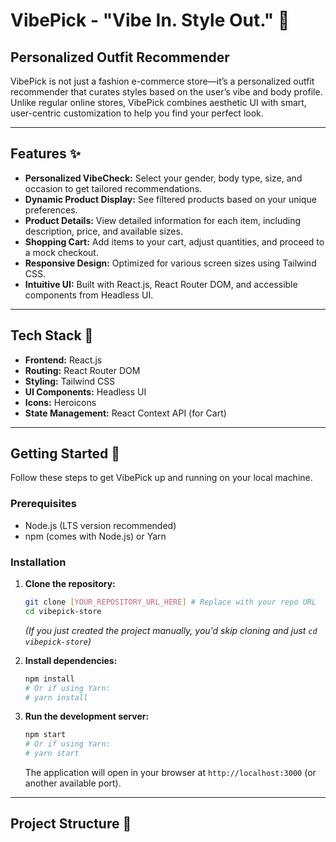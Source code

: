 # VibePick - "Vibe In. Style Out." 🌟

## Personalized Outfit Recommender

VibePick is not just a fashion e-commerce store—it’s a personalized outfit recommender that curates styles based on the user’s vibe and body profile. Unlike regular online stores, VibePick combines aesthetic UI with smart, user-centric customization to help you find your perfect look.

---

## Features ✨

* **Personalized VibeCheck:** Select your gender, body type, size, and occasion to get tailored recommendations.
* **Dynamic Product Display:** See filtered products based on your unique preferences.
* **Product Details:** View detailed information for each item, including description, price, and available sizes.
* **Shopping Cart:** Add items to your cart, adjust quantities, and proceed to a mock checkout.
* **Responsive Design:** Optimized for various screen sizes using Tailwind CSS.
* **Intuitive UI:** Built with React.js, React Router DOM, and accessible components from Headless UI.

---

## Tech Stack 🚀

* **Frontend:** React.js
* **Routing:** React Router DOM
* **Styling:** Tailwind CSS
* **UI Components:** Headless UI
* **Icons:** Heroicons
* **State Management:** React Context API (for Cart)

---

## Getting Started 🏁

Follow these steps to get VibePick up and running on your local machine.

### Prerequisites

* Node.js (LTS version recommended)
* npm (comes with Node.js) or Yarn

### Installation

1.  **Clone the repository:**
    ```bash
    git clone [YOUR_REPOSITORY_URL_HERE] # Replace with your repo URL
    cd vibepick-store
    ```
    *(If you just created the project manually, you'd skip cloning and just `cd vibepick-store`)*

2.  **Install dependencies:**
    ```bash
    npm install
    # Or if using Yarn:
    # yarn install
    ```

3.  **Run the development server:**
    ```bash
    npm start
    # Or if using Yarn:
    # yarn start
    ```
    The application will open in your browser at `http://localhost:3000` (or another available port).

---

## Project Structure 📁